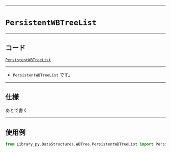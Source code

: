 _____

# `PersistentWBTreeList`

_____

## コード

[`PersistentWBTreeList`](https://github.com/titan-23/Library_py/blob/main/DataStructures/WBTree/PersistentWBTreeList.py)
<!-- code=https://github.com/titan-23/Library_py/blob/main/DataStructures\WBTree\PersistentWBTreeList.py -->

_____

- `PersistentWBTreeList` です。

_____

## 仕様

あとで書く

_____

## 使用例

```python
from Library_py.DataStructures.WBTree.PersistentWBTreeList import PersistentWBTreeList

```
